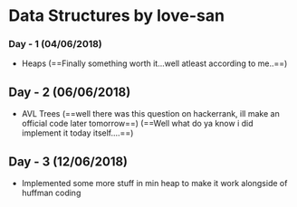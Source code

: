 # Data Structures by love-san

### Day - 1 (04/06/2018)
* Heaps (==Finally something worth it...well atleast according to me..==)

## Day - 2 (06/06/2018)
* AVL Trees (==well there was this question on hackerrank, ill make an official code later tomorrow==)
(==Well what do ya know i did implement it today itself....==)

## Day - 3 (12/06/2018)
* Implemented some more stuff in min heap to make it work alongside of huffman coding
